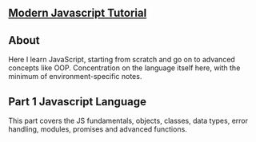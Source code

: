 ## [Modern Javascript Tutorial](https://javascript.info/)

## About
Here I learn JavaScript, starting from scratch and go on to advanced concepts like OOP.
Concentration on the language itself here, with the minimum of environment-specific notes.

## Part 1 Javascript Language
This part covers the JS fundamentals, objects, classes, data types, error handling, modules, promises and advanced functions.

